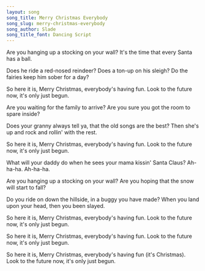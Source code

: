 ```yaml
---
layout: song
song_title: Merry Christmas Everybody
song_slug: merry-christmas-everybody
song_author: Slade
song_title_font: Dancing Script
---
```


Are you hanging up a stocking on your wall?
It's the time that every Santa has a ball.

Does he ride a red-nosed reindeer? Does a ton-up on his sleigh?
Do the fairies keep him sober for a day?

<p class="chorus">
  So here it is, Merry Christmas, everybody's having fun.
  Look to the future now, it's only just begun.
</p>

Are you waiting for the family to arrive?
Are you sure you got the room to spare inside?

Does your granny always tell ya, that the old songs are the best?
Then she's up and rock and rollin' with the rest.

<p class="chorus">
  So here it is, Merry Christmas, everybody's having fun.
  Look to the future now, it's only just begun.
</p>

<p class="bridge">
  What will your daddy do when he sees your mama kissin' Santa Claus?
  Ah-ha-ha. Ah-ha-ha.
</p>

Are you hanging up a stocking on your wall?
Are you hoping that the snow will start to fall?

Do you ride on down the hillside, in a buggy you have made?
When you land upon your head, then you been slayed.

<p class="chorus">
  So here it is, Merry Christmas, everybody's having fun.
  Look to the future now, it's only just begun.
</p>

<p class="chorus">
  So here it is, Merry Christmas, everybody's having fun.
  Look to the future now, it's only just begun.
</p>

<p class="chorus">
  So here it is, Merry Christmas, everybody's having fun (it's Christmas). 
  Look to the future now, it's only just begun.
</p>
